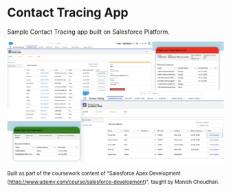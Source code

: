 # Contact Tracing App

Sample Contact Tracing app built on Salesforce Platform.

![Contact_Tracing_App](/screenshots/screenshots.png)


<sup> Built as part of the coursework content of "Salesforce Apex Development (https://www.udemy.com/course/salesforce-development)", taught by Manish Choudhari. </sup>






